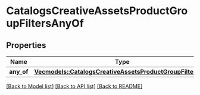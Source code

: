 # CatalogsCreativeAssetsProductGroupFiltersAnyOf

## Properties

Name | Type | Description | Notes
------------ | ------------- | ------------- | -------------
**any_of** | [**Vec<models::CatalogsCreativeAssetsProductGroupFilterKeys>**](CatalogsCreativeAssetsProductGroupFilterKeys.md) |  | 

[[Back to Model list]](../README.md#documentation-for-models) [[Back to API list]](../README.md#documentation-for-api-endpoints) [[Back to README]](../README.md)


